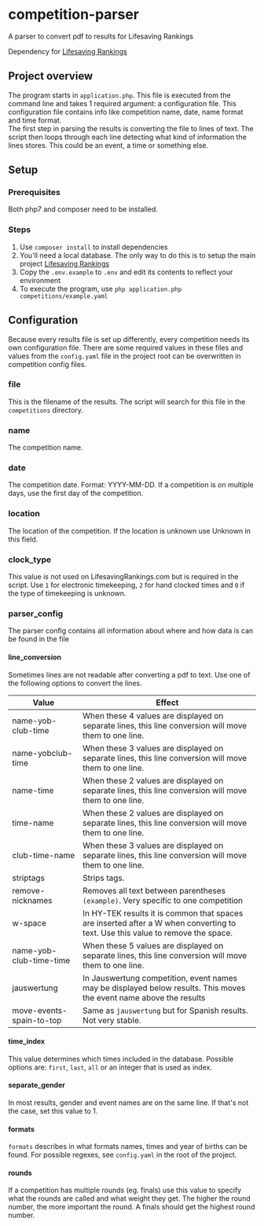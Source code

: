 # competition-parser
A parser to convert pdf to results for Lifesaving Rankings

Dependency for [Lifesaving Rankings](https://github.com/rubenvanerk/lifesavingrankings)

## Project overview
The program starts in `application.php`. This file is executed from the command line and takes 1 required argument: a configuration file. This configuration file contains info like competition name, date, name format and time format.  
The first step in parsing the results is converting the file to lines of text. The script then loops through each line detecting what kind of information the lines stores. This could be an event, a time or something else.

## Setup

### Prerequisites
Both php7 and composer need to be installed.

### Steps
1. Use `composer install` to install dependencies  
2. You'll need a local database. The only way to do this is to setup the main project [Lifesaving Rankings](https://github.com/rubenvanerk/lifesavingrankings)  
3. Copy the `.env.example` to `.env` and edit its contents to reflect your environment  
4. To execute the program, use `php application.php competitions/example.yaml`  

## Configuration
Because every results file is set up differently, every competition needs its own configuration file. There are some required values in these files and values from the `config.yaml` file in the project root can be overwritten in competition config files.

### file
This is the filename of the results. The script will search for this file in the `competitions` directory.

### name
The competition name.

### date
The competition date. Format: YYYY-MM-DD. If a competition is on multiple days, use the first day of the competition.

### location
The location of the competition. If the location is unknown use Unknown in this field.

### clock_type
This value is not used on LifesavingRankings.com but is required in the script. Use `1` for electronic timekeeping, `2` for hand clocked times and `0` if the type of timekeeping is unknown.

### parser_config
The parser config contains all information about where and how data is can be found in the file

#### line_conversion
Sometimes lines are not readable after converting a pdf to text. Use one of the following options to convert the lines.  

| Value | Effect |
|--------------------------|--------------------------------------------------------------------------------------------------------------------------------|
| name-yob-club-time | When these 4 values are displayed on separate lines, this line conversion will move them to one line. |
| name-yobclub-time | When these 3 values are displayed on separate lines, this line conversion will move them to one line. |
| name-time | When these 2 values are displayed on separate lines, this line conversion will move them to one line. |
| time-name | When these 2 values are displayed on separate lines, this line conversion will move them to one line. |
| club-time-name | When these 3 values are displayed on separate lines, this line conversion will move them to one line. |
| striptags | Strips tags. |
| remove-nicknames | Removes all text between parentheses `(example)`. Very specific to one competition |
| w-space | In HY-TEK results it is common that spaces are inserted after a W when converting to text. Use this value to remove the space. |
| name-yob-club-time-time | When these 5 values are displayed on separate lines, this line conversion will move them to one line. |
| jauswertung | In Jauswertung competition, event names may be displayed below results.  This moves the event name above the results |
| move-events-spain-to-top | Same as `jauswertung` but for Spanish results. Not very stable. |

#### time_index
This value determines which times included in the database. Possible options are: `first`, `last`, `all` or an integer that is used as index.

#### separate_gender
In most results, gender and event names are on the same line. If that's not the case, set this value to 1.

#### formats
`formats` describes in what formats names, times and year of births can be found. For possible regexes, see `config.yaml` in the root of the project.

#### rounds
If a competition has multiple rounds (eg. finals) use this value to specify what the rounds are called and what weight they get. The higher the round number, the more important the round. A finals should get the highest round number.
